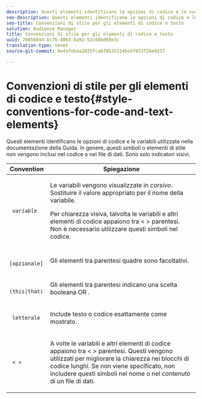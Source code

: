 ```yaml
---
description: Questi elementi identificano le opzioni di codice e le variabili utilizzate nella documentazione della Guida. In genere, questi simboli o elementi di stile non vengono inclusi nel codice o nei file di dati. Sono solo indicatori visivi.
seo-description: Questi elementi identificano le opzioni di codice e le variabili utilizzate nella documentazione della Guida. In genere, questi simboli o elementi di stile non vengono inclusi nel codice o nei file di dati. Sono solo indicatori visivi.
seo-title: Convenzioni di stile per gli elementi di codice e testo
solution: Audience Manager
title: Convenzioni di stile per gli elementi di codice e testo
uuid: 7605604d-bc76-4063-ba92-52c88bd69e3c
translation-type: tm+mt
source-git-commit: 8e4afebaa2035fca6f8535314be5f072f26e0217

---
```



# Convenzioni di stile per gli elementi di codice e testo{#style-conventions-for-code-and-text-elements}

Questi elementi identificano le opzioni di codice e le variabili utilizzate nella documentazione della Guida. In genere, questi simboli o elementi di stile non vengono inclusi nel codice o nei file di dati. Sono solo indicatori visivi.

<table id="table_EBEF9490D90041BD8B7ABE3AF1AF35B6"> 
 <thead> 
  <tr> 
   <th colname="col1" class="entry"> Convention </th> 
   <th colname="col2" class="entry"> Spiegazione </th> 
  </tr> 
 </thead>
 <tbody> 
  <tr> 
   <td colname="col1"> <p> <code> <i>variable</i></code> </p> </td> 
   <td colname="col2"> <p>Le variabili vengono visualizzate in <i>corsivo</i>. Sostituire il valore appropriato per il nome della variabile. </p> <p>Per chiarezza visiva, talvolta le variabili e altri elementi di codice appaiono tra &lt; &gt; parentesi. Non è necessario utilizzare questi simboli nel codice. </p> </td> 
  </tr> 
  <tr> 
   <td colname="col1"> <p> <code> [opzionale]</code> </p> </td> 
   <td colname="col2"> <p>Gli elementi tra parentesi quadre sono facoltativi. </p> </td> 
  </tr> 
  <tr> 
   <td colname="col1"> <p> <code> (this|that) </code> </p> </td> 
   <td colname="col2"> <p>Gli elementi tra parentesi indicano una scelta booleana <span class="wintitle"> OR</span> . </p> </td> 
  </tr> 
  <tr> 
   <td colname="col1"> <p> <code> letterale</code> </p> </td> 
   <td colname="col2"> <p>Include testo o codice esattamente come mostrato. </p> </td> 
  </tr> 
  <tr> 
   <td colname="col1"> <p> <code> &lt; &gt;</code> </p> </td> 
   <td colname="col2"> <p>A volte le variabili e altri elementi di codice appaiono tra &lt; &gt; parentesi. Questi vengono utilizzati per migliorare la chiarezza nei blocchi di codice lunghi. Se non viene specificato, non includere questi simboli nel nome o nel contenuto di un file di dati. </p> </td> 
  </tr> 
 </tbody> 
</table>

